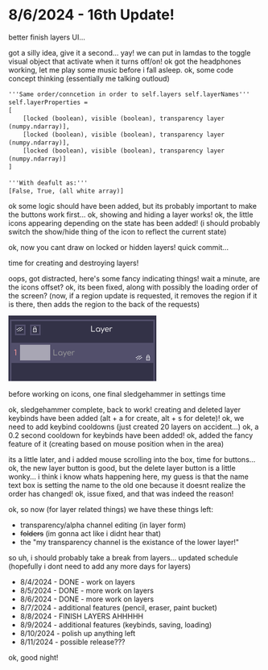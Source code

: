 # 8/6/2024 - 16th Update!

better finish layers UI...

got a silly idea, give it a second... yay! we can put in lamdas to the toggle visual object that activate when it turns off/on! ok got the headphones working, let me play some music before i fall asleep. ok, some code concept thinking (essentially me talking outloud)

```
'''Same order/conncetion in order to self.layers self.layerNames'''
self.layerProperties = 
[
    [locked (boolean), visible (boolean), transparency layer (numpy.ndarray)],
    [locked (boolean), visible (boolean), transparency layer (numpy.ndarray)],
    [locked (boolean), visible (boolean), transparency layer (numpy.ndarray)]
]

'''With deafult as:'''
[False, True, (all white array)]
```

ok some logic should have been added, but its probably important to make the buttons work first... ok, showing and hiding a layer works! ok, the little icons appearing depending on the state has been added! (i should probably switch the show/hide thing of the icon to reflect the current state)

ok, now you cant draw on locked or hidden layers! quick commit...

time for creating and destroying layers!

oops, got distracted, here's some fancy indicating things! wait a minute, are the icons offset? ok, its been fixed, along with possibly the loading order of the screen? (now, if a region update is requested, it removes the region if it is there, then adds the region to the back of the requests)

![very fancy](</updatelogs/images/082024/08062024 - 1.png>)

before working on icons, one final sledgehammer in settings time

ok, sledgehammer complete, back to work! creating and deleted layer keybinds have been added (alt + a for create, alt + s for delete)! ok, we need to add keybind cooldowns (just created 20 layers on accident...) ok, a 0.2 second cooldown for keybinds have been added! ok, added the fancy feature of it (creating based on mouse position when in the area)

its a little later, and i added mouse scrolling into the box, time for buttons... ok, the new layer button is good, but the delete layer button is a little wonky... i think i know whats happening here, my guess is that the name text box is setting the name to the old one because it doesnt realize the order has changed! ok, issue fixed, and that was indeed the reason!

ok, so now (for layer related things) we have these things left:
- transparency/alpha channel editing (in layer form)
- ~~folders~~ (im gonna act like i didnt hear that)
- the "my transparency channel is the existance of the lower layer!"

so uh, i should probably take a break from layers... updated schedule (hopefully i dont need to add any more days for layers)
- 8/4/2024 - DONE - work on layers
- 8/5/2024 - DONE - more work on layers
- 8/6/2024 - DONE - more work on layers
- 8/7/2024 - additional features (pencil, eraser, paint bucket)
- 8/8/2024 - FINISH LAYERS AHHHHH
- 8/9/2024 - additional features (keybinds, saving, loading)
- 8/10/2024 - polish up anything left
- 8/11/2024 - possible release???

ok, good night!